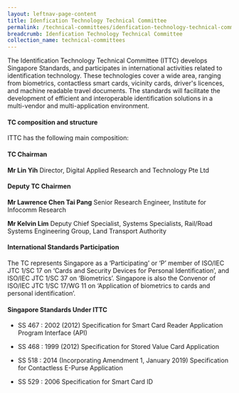 ```yaml
---
layout: leftnav-page-content
title: Idenfication Technology Technical Committee
permalink: /technical-committees/idenfication-technology-technical-committee/
breadcrumb: Idenfication Technology Technical Committee
collection_name: technical-committees
---
```


The Identification Technology Technical Committee (ITTC) develops Singapore Standards, and participates in international activities related to identification technology. These technologies cover a wide area, ranging from biometrics, contactless smart cards, vicinity cards, driver's licences, and machine readable travel documents. The standards will facilitate the development of efficient and interoperable identification solutions in a multi-vendor and multi-application environment.

#### TC composition and structure ####

ITTC has the following main composition:

#### TC Chairman ####

**Mr Lin Yih**
Director, Digital Applied Research and Technology Pte Ltd

#### Deputy TC Chairmen ####

**Mr Lawrence Chen Tai Pang**
Senior Research Engineer, Institute for Infocomm Research

**Mr Kelvin Lim**
Deputy Chief Specialist, Systems Specialists, Rail/Road Systems Engineering Group, Land Transport Authority

#### International Standards Participation ####

The TC represents Singapore as a ‘Participating’ or ‘P’ member of ISO/IEC JTC 1/SC 17 on ‘Cards and Security Devices for Personal Identification’, and ISO/IEC JTC 1/SC 37 on ‘Biometrics’. Singapore is also the Convenor of ISO/IEC JTC 1/SC 17/WG 11 on ‘Application of biometrics to cards and personal identification’.


#### Singapore Standards Under ITTC ####

* SS 467 : 2002 (2012) Specification for Smart Card Reader Application Program Interface (API)

* SS 468 : 1999 (2012) Specification for Stored Value Card Application

* SS 518 : 2014 (Incorporating Amendment 1, January 2019) Specification for Contactless E-Purse Application

* SS 529 : 2006 Specification for Smart Card ID
